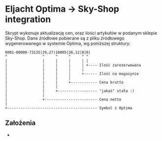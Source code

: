 # Eljacht Optima -> Sky-Shop integration

Skrypt wykonuje aktualizację cen, oraz ilości artykułów w podanym sklepie Sky-Shop. Dane źródłowe pobierane są z pliku źródłowego wygenerowanego w systemie Optima, wg poniższej struktury:

    0001-00000-73135|29,27|10005|36,12|8|0|
    ^                ^     ^     ^     ^ ^ 
    |                |     |     |     | |   
    |                |     |     |     | +---- Ilość zarezerwowana  
    |                |     |     |     |
    |                |     |     |     +------ Ilość na magazynie
    |                |     |     |
    |                |     |     +------------ Cena brutto
    |                |     |
    |                |     +------------------ "jakaś" stała :)
    |                |
    |                +------------------------ Cena netto
    |
    +----------------------------------------- Symbol z Optima

## Założenia

* 